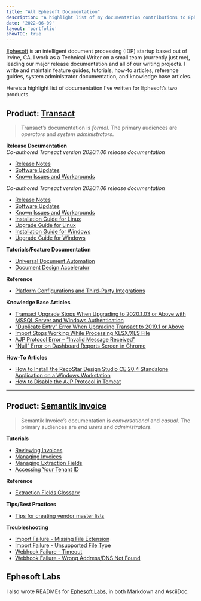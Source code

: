 ```yaml
---
title: "All Ephesoft Documentation"
description: "A highlight list of my documentation contributions to Ephesoft."
date: '2022-06-09'
layout: 'portfolio'
showTOC: true
---
```

[Ephesoft](https://ephesoft.com/) is an intelligent document processing (IDP) startup based out of Irvine, CA. I work as a Technical Writer on a small team (currently just me), leading our major release documentation and all of our writing projects. I write and maintain feature guides, tutorials, how-to articles, reference guides, system administrator documentation, and knowledge base articles.

Here’s a highlight list of documentation I’ve written for Ephesoft’s two products.

## Product: [Transact](https://ephesoft.com/products/transact/)
> Transact’s documentation is *formal*. The primary audiences are *operators* and *system administrators*.

**Release Documentation**  
*Co-authored Transact version 2020.1.00 release documentation*
- [Release Notes](https://ephesoft.com/docs/products/transact/release-notes/2022-1-00/)
- [Software Updates](https://ephesoft.com/docs/products/transact/release-notes/2022-1-00/software-updates-2022-1-00/) 
- [Known Issues and Workarounds](https://ephesoft.com/docs/products/transact/release-notes/2022-1-00/known-issues-2022-1-0/)

*Co-authored Transact version 2020.1.06 release documentation*
- [Release Notes](https://ephesoft.com/docs/products/transact/release-notes/release-notes-2020-1-06/)
- [Software Updates](https://ephesoft.com/docs/products/transact/release-notes/release-notes-2020-1-06/software-updates-2020-1-06/)
- [Known Issues and Workarounds](https://ephesoft.com/docs/products/transact/release-notes/release-notes-2020-1-06/known-issues-and-workarounds-2020-1-06/)
- [Installation Guide for Linux](https://ephesoft.com/docs/products/transact/install-and-upgrade/transact-2020-1-06/linux-installation-guide-2020-1-06/)
- [Upgrade Guide for Linux](https://ephesoft.com/docs/products/transact/install-and-upgrade/transact-2020-1-06/linux-upgrade-guide-2020-1-06/)
- [Installation Guide for Windows](https://ephesoft.com/docs/products/transact/install-and-upgrade/transact-2020-1-06/windows-installation-guide-2020-1-06/)
- [Upgrade Guide for Windows](https://ephesoft.com/docs/products/transact/install-and-upgrade/transact-2020-1-06/windows-upgrade-guide-2020-1-06/)

**Tutorials/Feature Documentation**
- [Universal Document Automation](https://ephesoft.com/docs/products/transact/features-and-functions/semantik-ai-engine/universal-document-automation/)
- [Document Design Accelerator](https://ephesoft.com/docs/products/transact/features-and-functions/semantik-ai-engine/document-design-accelerator/)

**Reference**
- [Platform Configurations and Third-Party Integrations](https://ephesoft.com/docs/products/transact/install-and-upgrade/system-requirements/platform-configurations-and-third-party-integrations/#ephesoft-transact-prior-to-4-5-0-0)

**Knowledge Base Articles**
- [Transact Upgrade Stops When Upgrading to 2020.1.03 or Above with MSSQL Server and Windows Authentication](https://ephesoft.com/docs/kb-mssql-windows-authentication-upgrade-on-windows-halts-at-db-credentials-required-for-db-patch-screen/)
- [“Duplicate Entry” Error When Upgrading Transact to 2019.1 or Above](https://ephesoft.com/docs/kb00026568-installation-issue-on-transact-upgrade-to-2019-1-and-above/)
- [Import Stops Working While Processing XLSX/XLS File](https://ephesoft.com/docs/kb00023275-email-import-stops-working-while-processing-xlsx-xls-file-as-attachment/)
- [AJP Protocol Error – “Invalid Message Received”](https://ephesoft.com/docs/ajp-protocol-error-invalid-message-received/)
- [“Null” Error on Dashboard Reports Screen in Chrome](https://ephesoft.com/docs/null-error-on-dashboard-reports-screen-in-chrome/)

**How-To Articles**
- [How to Install the RecoStar Design Studio CE 20.4 Standalone Application on a Windows Workstation](https://ephesoft.com/docs/how-to-install-the-recostar-design-studio-ce-20-4-stand-alone-application-on-a-windows-workstation/)
- [How to Disable the AJP Protocol in Tomcat](https://ephesoft.com/docs/how-to-disable-the-ajp-protocol-in-tomcat/)

----------------------------------------------

## Product: [Semantik Invoice](https://ephesoft.com/products/semantik-invoice/)
> Semantik Invoice’s documentation is *conversational* and *casual*. The primary audiences are *end users* and *administrators*. 

**Tutorials**
- [Reviewing Invoices](https://docs.ephesoft.net/en/articles/4439056-reviewing-invoices)
- [Managing Invoices](https://docs.ephesoft.net/en/articles/5663087-managing-invoices)
- [Managing Extraction Fields](https://docs.ephesoft.net/en/articles/4353252-managing-extraction-fields)
- [Accessing Your Tenant ID](https://docs.ephesoft.net/en/articles/5604662-accessing-your-tenant-id)

**Reference**
- [Extraction Fields Glossary](https://docs.ephesoft.net/en/articles/5609926-extraction-fields-glossary)

**Tips/Best Practices**
- [Tips for creating vendor master lists](https://docs.ephesoft.net/en/articles/5967798-tips-for-creating-vendor-master-lists)

**Troubleshooting**
- [Import Failure - Missing File Extension](https://docs.ephesoft.net/en/articles/5479342-import-failure-missing-file-extension)
- [Import Failure - Unsupported File Type](https://docs.ephesoft.net/en/articles/5538272-import-failure-unsupported-file-type)
- [Webhook Failure - Timeout](https://docs.ephesoft.net/en/articles/5563499-webhook-failure-timeout)
- [Webhook Failure - Wrong Address/DNS Not Found](https://docs.ephesoft.net/en/articles/5563515-webhook-failure-wrong-address-dns-not-found)

## Ephesoft Labs
I also wrote READMEs for [Ephesoft Labs](https://github.com/Ephesoft-Labs), in both Markdown and AsciiDoc.

